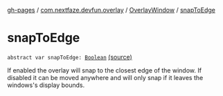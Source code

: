 [gh-pages](../../index.md) / [com.nextfaze.devfun.overlay](../index.md) / [OverlayWindow](index.md) / [snapToEdge](./snap-to-edge.md)

# snapToEdge

`abstract var snapToEdge: `[`Boolean`](https://kotlinlang.org/api/latest/jvm/stdlib/kotlin/-boolean/index.html) [(source)](https://github.com/NextFaze/dev-fun/tree/master/devfun/src/main/java/com/nextfaze/devfun/overlay/OverlayWindow.kt#L79)

If enabled the overlay will snap to the closest edge of the window. If disabled it can be moved anywhere and will only snap if it
leaves the windows's display bounds.

